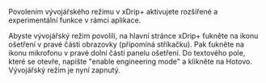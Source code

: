 Povolením vývojářského režimu v xDrip+ aktivujete rozšířené a experimentální funkce v rámci aplikace.

Abyste vývojářský režim povolili, na hlavní stránce xDrip+ ťukněte na ikonu ošetření v pravé části obrazovky (připomíná stříkačku). Pak ťukněte na ikonu mikrofonu v pravé dolní části panelu ošetření. Do textového pole, které se otevře, napište "enable engineering mode" a klikněte na Hotovo. Vývojářský režim je nyní zapnutý.